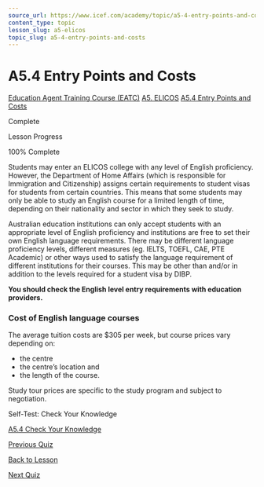 ```yaml
---
source_url: https://www.icef.com/academy/topic/a5-4-entry-points-and-costs/
content_type: topic
lesson_slug: a5-elicos
topic_slug: a5-4-entry-points-and-costs
---
```


# A5.4 Entry Points and Costs

[Education Agent Training Course (EATC)](https://www.icef.com/academy/courses/education-agent-training-course-eatc/) [A5. ELICOS](https://www.icef.com/academy/lessons/a5-elicos/) [A5.4 Entry Points and Costs](https://www.icef.com/academy/topic/a5-4-entry-points-and-costs/)

Complete

Lesson Progress 

100% Complete 

Students may enter an ELICOS college with any level of English proficiency. However, the Department of Home Affairs (which is responsible for Immigration and Citizenship) assigns certain requirements to student visas for students from certain countries. This means that some students may only be able to study an English course for a limited length of time, depending on their nationality and sector in which they seek to study. 

Australian education institutions can only accept students with an appropriate level of English proficiency and institutions are free to set their own English language requirements. There may be different language proficiency levels, different measures (eg. IELTS, TOEFL, CAE, PTE Academic) or other ways used to satisfy the language requirement of different institutions for their courses. This may be other than and/or in addition to the levels required for a student visa by DIBP.

**You should check the English level entry requirements with education providers.**

### Cost of English language courses

The average tuition costs are $305 per week, but course prices vary depending on:

  * the centre
  * the centre’s location and
  * the length of the course.



Study tour prices are specific to the study program and subject to negotiation.

Self-Test: Check Your Knowledge

[ A5.4 Check Your Knowledge ](https://www.icef.com/academy/quizzes/a5-4-check-your-knowledge-2/)

[ Previous Quiz ](https://www.icef.com/academy/quizzes/a5-3-check-your-knowledge-2/)

[Back to Lesson](https://www.icef.com/academy/lessons/a5-elicos/)

[ Next Quiz ](https://www.icef.com/academy/quizzes/a5-4-check-your-knowledge-2/)
